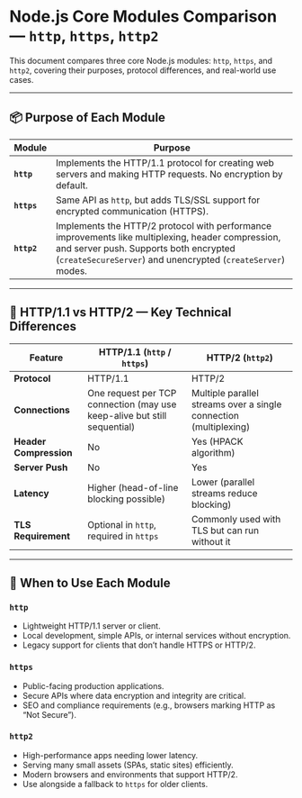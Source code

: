 # Node.js Core Modules Comparison — `http`, `https`, `http2`

This document compares three core Node.js modules: `http`, `https`, and `http2`, covering their purposes, protocol differences, and real-world use cases.

---

## 📦 Purpose of Each Module

| Module  | Purpose |
|---------|---------|
| **`http`** | Implements the HTTP/1.1 protocol for creating web servers and making HTTP requests. No encryption by default. |
| **`https`** | Same API as `http`, but adds TLS/SSL support for encrypted communication (HTTPS). |
| **`http2`** | Implements the HTTP/2 protocol with performance improvements like multiplexing, header compression, and server push. Supports both encrypted (`createSecureServer`) and unencrypted (`createServer`) modes. |

---

## 🔑 HTTP/1.1 vs HTTP/2 — Key Technical Differences

| Feature | HTTP/1.1 (`http` / `https`) | HTTP/2 (`http2`) |
|---------|-----------------------------|------------------|
| **Protocol** | HTTP/1.1 | HTTP/2 |
| **Connections** | One request per TCP connection (may use keep-alive but still sequential) | Multiple parallel streams over a single connection (multiplexing) |
| **Header Compression** | No | Yes (HPACK algorithm) |
| **Server Push** | No | Yes |
| **Latency** | Higher (head-of-line blocking possible) | Lower (parallel streams reduce blocking) |
| **TLS Requirement** | Optional in `http`, required in `https` | Commonly used with TLS but can run without it |

---

## 🚀 When to Use Each Module

### `http`
- Lightweight HTTP/1.1 server or client.
- Local development, simple APIs, or internal services without encryption.
- Legacy support for clients that don’t handle HTTPS or HTTP/2.

### `https`
- Public-facing production applications.
- Secure APIs where data encryption and integrity are critical.
- SEO and compliance requirements (e.g., browsers marking HTTP as “Not Secure”).

### `http2`
- High-performance apps needing lower latency.
- Serving many small assets (SPAs, static sites) efficiently.
- Modern browsers and environments that support HTTP/2.
- Use alongside a fallback to `https` for older clients.


